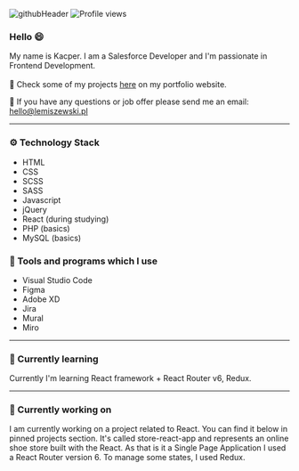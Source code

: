 ![githubHeader](https://user-images.githubusercontent.com/76050486/166700922-ce0fdaac-0217-46b2-9459-9a6214bb5d6b.jpg)
![Profile views](https://gpvc.arturio.dev/lemihdesign)
### Hello 😄
My name is Kacper. I am a Salesforce Developer and I'm passionate in Frontend Development. 
<br /><br />🔨 Check some of my projects [here](https://lemiszewski.pl) on my portfolio website.

📩 If you have any questions or job offer please send me an email: hello@lemiszewski.pl

_________

### ⚙️ Technology Stack
- HTML
- CSS
- SCSS
- SASS
- Javascript
- jQuery
- React (during studying)
- PHP (basics)
- MySQL (basics)

### 🧰 Tools and programs which I use
- Visual Studio Code
- Figma
- Adobe XD
- Jira
- Mural
- Miro

_________

### 📖 Currently learning

Currently I'm learning React framework + React Router v6, Redux. 

_________

### 🔭 Currently working on

I am currently working on a project related to React. You can find it below in pinned projects section. It's called store-react-app and represents an online shoe store built with the React. As that is it a Single Page Application I used a React Router version 6. To manage some states, I used Redux.

